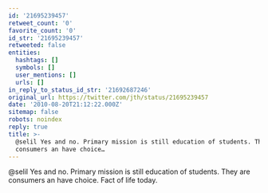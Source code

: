 ```yaml
---
id: '21695239457'
retweet_count: '0'
favorite_count: '0'
id_str: '21695239457'
retweeted: false
entities:
  hashtags: []
  symbols: []
  user_mentions: []
  urls: []
in_reply_to_status_id_str: '21692687246'
original_url: https://twitter.com/jth/status/21695239457
date: '2010-08-20T21:12:22.000Z'
sitemap: false
robots: noindex
reply: true
title: >-
  @selil Yes and no. Primary mission is still education of students. They are
  consumers an have choice…
---
```


@selil Yes and no. Primary mission is still education of students. They are consumers an have choice. Fact of life today.